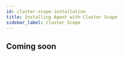 ```yaml
---
id: cluster-scope-installation
title: Installing Agent with Cluster Scope
sidebar_label: Cluster Scope
---
```


## Coming soon